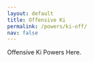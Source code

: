 ```yaml
---
layout: default
title: Offensive Ki
permalink: /powers/ki-off/
nav: false
---
```


Offensive Ki Powers Here.
